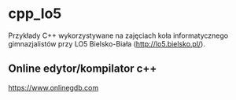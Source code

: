 # cpp_lo5

Przykłady C++ wykorzystywane na zajęciach koła informatycznego gimnazjalistów przy LO5 Bielsko-Biała (http://lo5.bielsko.pl/).

## Online edytor/kompilator c++
https://www.onlinegdb.com
